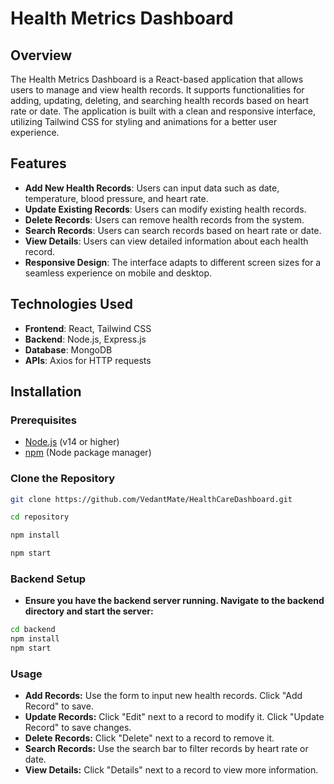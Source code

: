 # Health Metrics Dashboard

## Overview

The Health Metrics Dashboard is a React-based application that allows users to manage and view health records. It supports functionalities for adding, updating, deleting, and searching health records based on heart rate or date. The application is built with a clean and responsive interface, utilizing Tailwind CSS for styling and animations for a better user experience.

## Features

- **Add New Health Records**: Users can input data such as date, temperature, blood pressure, and heart rate.
- **Update Existing Records**: Users can modify existing health records.
- **Delete Records**: Users can remove health records from the system.
- **Search Records**: Users can search records based on heart rate or date.
- **View Details**: Users can view detailed information about each health record.
- **Responsive Design**: The interface adapts to different screen sizes for a seamless experience on mobile and desktop.

## Technologies Used

- **Frontend**: React, Tailwind CSS
- **Backend**: Node.js, Express.js
- **Database**: MongoDB
- **APIs**: Axios for HTTP requests

## Installation

### Prerequisites

- [Node.js](https://nodejs.org/) (v14 or higher)
- [npm](https://www.npmjs.com/) (Node package manager)

### Clone the Repository

```bash
git clone https://github.com/VedantMate/HealthCareDashboard.git

cd repository

npm install

npm start
```

### Backend Setup
- **Ensure you have the backend server running. Navigate to the backend directory and start the server:**

```bash
cd backend
npm install
npm start
```

### Usage
- **Add Records:** Use the form to input new health records. Click "Add Record" to save.
- **Update Records:** Click "Edit" next to a record to modify it. Click "Update Record" to save changes.
- **Delete Records:** Click "Delete" next to a record to remove it.
- **Search Records:** Use the search bar to filter records by heart rate or date.
- **View Details:** Click "Details" next to a record to view more information.
